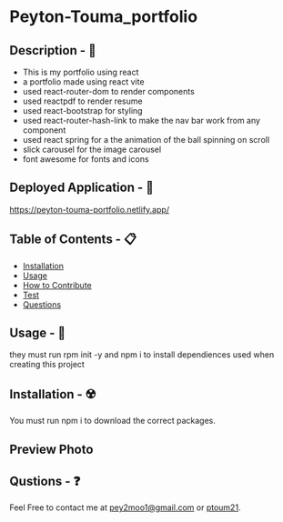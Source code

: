 # Peyton-Touma_portfolio

## Description - 💠
- This is my portfolio using react
- a portfolio made using react vite
- used react-router-dom to render components
- used reactpdf to render resume
- used react-bootstrap for styling
- used react-router-hash-link to make the nav bar work from any component
- used react spring for a the animation of the ball spinning on scroll
- slick carousel for the image carousel
- font awesome for fonts and icons

## Deployed Application - 👾
https://peyton-touma-portfolio.netlify.app/

## Table of Contents - 📋
* [Installation](#installation---☢️)
* [Usage](#usage---💎)
* [How to Contribute](#how-to-contribute---🍴)
* [Test](#test---🧪)
* [Questions](#qustions---❓)

## Usage - 💎
they must run rpm init -y and npm i to install dependiences used when creating this project

## Installation - ☢️
 You must run npm i to download the correct packages.

## Preview Photo


## Qustions - ❓
Feel Free to contact me at pey2moo1@gmail.com or [ptoum21](https://github.com/ptoum21).

